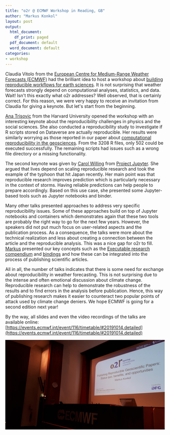 ```yaml
---
title: "o2r @ ECMWF Workshop in Reading, GB"
author: "Markus Konkol"
layout: post
output:
  html_document:
    df_print: paged
  pdf_document: default
  word_document: default
categories:
- workshop
---
```


Claudia Vitolo from the [European Centre for Medium-Range Weather Forecasts (ECMWF)](https://www.ecmwf.int/) had the brilliant idea to host a workshop about [building reproducible workflows for earth sciences](https://www.ecmwf.int/en/learning/workshops/building-reproducible-workflows). It is not surprising that weather forecasts strongly depend on computational analyses, statistics, and data. Wait! Isn't this exactly what o2r addresses? Well observed, that is certainly correct. For this reason, we were very happy to receive an invitation from Claudia for giving a keynote. But let's start from the beginning. 

[Ana Trisovic](https://twitter.com/atrisovic?s=17) from the Harvard University opened the workshop with an interesting keynote about the reproducibility challenges in physics and the social sciences. She also conducted a reproducibility study to investigate if R scripts stored on Dataverse are actually reproducible. Her results were similarly worrying as those reported in our paper about [computational reproducibility in the geosciences](https://www.tandfonline.com/doi/full/10.1080/13658816.2018.1508687). From the 3208 R files, only 502 could be executed successfully. The remaining scripts had issues such as a wrong file directory or a missing functionality. 

The second keynote was given by [Carol Willing](https://twitter.com/willingcarol?lang=de) from [Project Jupyter](https://twitter.com/projectjupyter). She argued that lives depend on scaling reproducible research and took the example of the typhoon that hit Japan recently. Her main point was that reproducible research improves prediction which is particularly necessary in the context of storms. Having reliable predictions can help people to prepare accordingly. Based on this use case, she presented some Jupyter-based tools such as Jupyter notebooks and binder.

Many other talks presented approaches to address very specific reproducibility issues. Some of these approaches build on top of Jupyter notebooks and containers which demonstrates again that these two tools are probably the right way to go for the next few years. However, the speakers did not put much focus on user-related aspects and the publication process. As a consequence, the talks were more about the technical realization and less about creating a connection between the article and the reproducible analysis. This was a nice gap for o2r to fill. [Markus](https://twitter.com/MarkusKonkol) presented our key concepts such as the [Executable research compendium](http://www.dlib.org/dlib/january17/nuest/01nuest.html) and [bindings](https://dl.acm.org/citation.cfm?doid=3340630.3331158) and how these can be integrated into the process of publishing scientific articles.

All in all, the number of talks indicates that there is some need for exchange about reproducibility in weather forecasting. This is not surprising due to the intense and often emotional discussion about climate change. Reproducible research can help to demonstrate the robustness of the results and to find errors in the analysis before publication. Hence, this way of publishing research makes it easier to counteract two popular points of attack used by climate change deniers. We hope ECMWF is going for a second edition next year!

By the way, all slides and even the video recordings of the talks are available online: [https://events.ecmwf.int/event/116/timetable/#20191014.detailed](https://events.ecmwf.int/event/116/timetable/#20191014.detailed)

[![ecmwf](/public/images/ecmwf.jpg)](/public/images/ecmwf.jpg)
